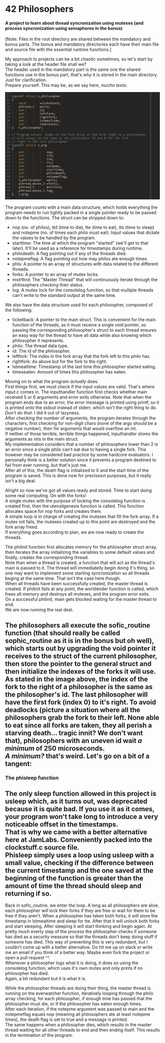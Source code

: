 # 42 Philosophers
#### A project to learn about thread syncronization using mutexes (and process syncronization using semaphores in the bonus)

[Note: Files in the root directory are shared between the mandatory and bonus parts. The bonus and mandatory directories each have their main file and source file with the essential runtime functions.]

My approach to projects can be a bit chaotic sometimes, so let's start by taking a look at the header file shall we?  
The header used in the mandatory part is the same one the shared functions use in the bonus part, that's why it is stored in the main directory. Just for clarification.  
Prepare yourself. This may be, as we say here, _mucho texto._

![Header image here](https://github.com/IcaroJam/Cursus42/blob/master/philo/images/Header.png?raw=true)

The program counts with a main data structure, which holds everything the program needs to run tightly packed in a single pointer ready to be passed down to the functions.
The struct can be stripped down to:
- nop (no. of philos), ttd (time to die), tte (time to eat), tts (time to sleep) and notepme (no. of times each philo must eat): Input values that dictate the values to be handled by the program.
- starttime: The time at which the program "started" (we'll get to that later). It'll be used as a reference for timestamps during runtime.
- philodeath: A flag pointing out if any of the threads died.
- notepmeflag: A flag pointing out how may philos ate enough times.
- phls: A pointer to an array of structures with data related to the different threads.
- forks: A pointer to an array of mutex locks.
- mstrthrd: The "Master Thread" that will continuously iterate through the philosophers checking their status.
- log: A mutex lock for the consolelog function, so that multiple threads can't write to the standard output at the same time.

We also have the data structure used for each philosopher, composed of the following:
- ticketback: A pointer to the main struct. This is convenient for the main function of the threads, as it must receive a single void pointer, so passing the corresponding philosopher's struct to each thread ensures an easy way for the thread to have all data while also knowing which philosopher it represents.
- philo: The thread data type.
- id: The id of the philosopher.
- leftfork: The index in the fork array that the fork left to this philo has.
- rightfork: As above but for the fork to the right.
- lstmealtime: Timestamp of the last time this philosopher started eating.
- timeseaten: Amount of times this philosopher has eaten.

Moving on to what the program _actually_ does.  
First things first, we must check if the input values are valid. That's where _input.c_ comes in. The inputhandler function first checks whether main received 5 or 6 arguments and error exits otherwise. Note that when the program ends due to an error, the error message is printed using printf, so it is printed onto the stdout instead of stderr, which isn't the right thing to do. _Don't do that_. I did it out of lazyness.  
After checking the number of arguments, the program iterates through the characters, first checking for non-digit chars (none of the args should be a negative number), then for arguments that would overflow an int.  
If neither of those terrible, terrible things happened, inputhandler stores the arguments as ints in the main struct.  
My implementation considers that a number of philosophers lower than 2 is an error since a single philo can't eat due to having a single fork. This however may be considered bad practice by some hardcore evaluators. I personally think is a better solution since it prevents a program destined to fail from ever running, but that's just me.  
After all of this, the death flag is initialized to 0 and the start time of the program is saved. This is done now for precission purposes, but it really isn't a big deal.

Alright so now we've got all values ready and stored. Time to start doing some real computing. On with the forks!  
A single mutex with the purpose of locking the consolelog function is created first, then the utensilgenesis function is called. This function allocates space for _nop_ forks and creates them.  
A simple loop is in charge of creating the mutexes that fill the fork array. If a mutex init fails, the mutexes created up to this point are destroyed and the fork array freed.  
If everything goes according to plan, we are now ready to create the threads.

The philinit function first allocates memory for the philosopher struct array, then iterates the array initializing the variables to some default values and finally, creates the corresponding thread.  
Note than when a thread is created, a function that will act as the thread's main is passed to it. The thread will immediatelly begin doing it's thing, so one may want to implement some starting syncronization so all threads beging at the same time. That isn't the case here though.  
When all threads have been successfully created, the master thread is created.
If philinit fails at any point, the worldender function is called, which frees all memory and destroys all mutexes, and the program error exits.  
On a successful philinit, main gets blocked waiting for the master thread to end.  
We are now running the real deal.

The philosophers all execute the sofic\_routine function (that should really be called sophic\_routine as it is in the bonus but oh well), which starts out by upgrading the void pointer it receives to the struct of the current philosopher, then store the pointer to the general struct and then initialize the indexes of the forks it will use. As stated in the image above, the index of the fork to the right of a philosopher is the same as the philosopher's id. The last philosopher will have the first fork (index 0) to it's right.
To avoid deadlocks (picture a situation where all the philosophers grab the fork to their left. None able to eat since all forks are taken, they all perish a starving death... tragic innit? We don't want that), philosophers with an uneven id wait _a minimum_ of 250 microseconds.  
_A minimum?_ that's weird. Let's go on a bit of a tangent:
---
### The phisleep function
The only sleep function allowed in this project is usleep which, as it turns out, was deprecated because it is quite bad. If you use it as it comes, your program won't take long to introduce a very noticeable offset in the timestamps.  
That is why we came with a better alternative here at JamLabs. Conveniently packed into the clockstuff.c source file.  
Phisleep simply uses a loop using usleep with a small value, checking if the difference between the current timestamp and the one saved at the beginning of the function is greater than the amount of time the thread should sleep and returning if so.
--- 
Back in sofic\_routine, we enter _the_ loop. A long as all philosophers are alive, each philosopher will lock their forks if they are free or wait for them to be free if they aren't. When a philosopher has taken both forks, it will store the timestamp in lstmealtime and sleep for tte. After that it will unlock both forks and start sleeping. After sleeping it will start thinking and begin again. At pretty much everty step of the process the philosopher checks if someone has died as a security measure so that the threads don't keep doing stuff if someone has died. This way of preventing this is very redundant, but I couldn't come up with a better alternative. Do hit me up on slack or write me an email if you think of a better way. Maybe even fork the project or open a pull request ^^.  
Whenever a philosopher logs what it is doing, it does so using the consolelog function, which uses it's own mutex and only prints if no philosopher has died.  
Again, a bit redundant but it is what it is.

While the philosopher threads are doing their thing, the master thread is running on the everwatcher function, iteratively looping through the philo array checking, for each philosopher, if enough time has passed that the philosopher must die, or if the philosopher has eaten enough times.  
After each iteration, if the notepme argument was passed to main and the notepmeflag equals nop (meaning all philosophers ate at least notepme times), the death flag is set to true and a message is printed.  
The same happens when a philosopher dies, which results in the master thread waiting for all other threads to end and then ending itself.
This results in the termination of the program.
